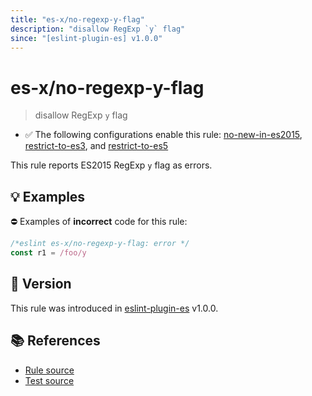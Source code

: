 ```yaml
---
title: "es-x/no-regexp-y-flag"
description: "disallow RegExp `y` flag"
since: "[eslint-plugin-es] v1.0.0"
---
```


# es-x/no-regexp-y-flag
> disallow RegExp `y` flag

- ✅ The following configurations enable this rule: [no-new-in-es2015], [restrict-to-es3], and [restrict-to-es5]

This rule reports ES2015 RegExp `y` flag as errors.

## 💡 Examples

⛔ Examples of **incorrect** code for this rule:

<eslint-playground type="bad">

```js
/*eslint es-x/no-regexp-y-flag: error */
const r1 = /foo/y
```

</eslint-playground>

## 🚀 Version

This rule was introduced in [eslint-plugin-es] v1.0.0.

[eslint-plugin-es]: https://github.com/mysticatea/eslint-plugin-es

## 📚 References

- [Rule source](https://github.com/eslint-community/eslint-plugin-es-x/blob/master/lib/rules/no-regexp-y-flag.js)
- [Test source](https://github.com/eslint-community/eslint-plugin-es-x/blob/master/tests/lib/rules/no-regexp-y-flag.js)

[no-new-in-es2015]: ../configs/index.md#no-new-in-es2015
[restrict-to-es3]: ../configs/index.md#restrict-to-es3
[restrict-to-es5]: ../configs/index.md#restrict-to-es5
